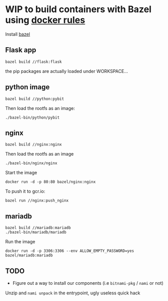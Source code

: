 # WIP to build containers with Bazel using [docker rules](https://github.com/bazelbuild/rules_docker)

Install [bazel](https://bazel.build/versions/master/docs/install.html)

## Flask app

```
bazel build //flask:flask
```

the pip packages are actually loaded under WORKSPACE...

## python image

```
bazel build //python:pybit
```

Then load the rootfs as an image:

```
./bazel-bin/python/pybit
```

## nginx

```
bazel build //nginx:nginx
```

Then load the rootfs as an image

```
./bazel-bin/nginx/nginx
```

Start the image

```
docker run -d -p 80:80 bazel/nginx:nginx
```

To push it to gcr.io:

```
bazel run //nginx:push_nginx
```

## mariadb

```
bazel build //mariadb:mariadb
./bazel-bin/mariadb/mariadb
```

Run the image

```
docker run -d -p 3306:3306 --env ALLOW_EMPTY_PASSWORD=yes bazel/mariadb:mariadb
```


## TODO

* Figure out a way to install our components (i.e `bitnami-pkg` / `nami` or not)

Unzip and `nami unpack` in the entrypoint, ugly useless quick hack


